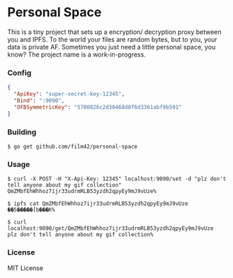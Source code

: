 Personal Space
==============

This is a tiny project that sets up a encryption/ decryption proxy between you and IPFS. To the world your files are
random bytes, but to you, your data is private AF. Sometimes you just need a little personal space, you know? The
project name is a work-in-progress.

### Config

```json
{
  "ApiKey": "super-secret-key-12345",
  "Bind": ":9090",
  "OFBSymmetricKey": "5700826c2d30468d8f6d3361abf9b591"
}
```

### Building

```
$ go get github.com/film42/personal-space
```

### Usage

```
$ curl -X POST -H "X-Api-Key: 12345" localhost:9090/set -d "plz don't tell anyone about my gif collection"
QmZMbfEhWhhoz7ijr33udrmRLB53yzdh2qpyEy9mJ9vUze%

$ ipfs cat QmZMbfEhWhhoz7ijr33udrmRLB53yzdh2qpyEy9mJ9vUze
��5�����[b���K%

$ curl localhost:9090/get/QmZMbfEhWhhoz7ijr33udrmRLB53yzdh2qpyEy9mJ9vUze
plz don't tell anyone about my gif collection%
```

### License

MIT License
